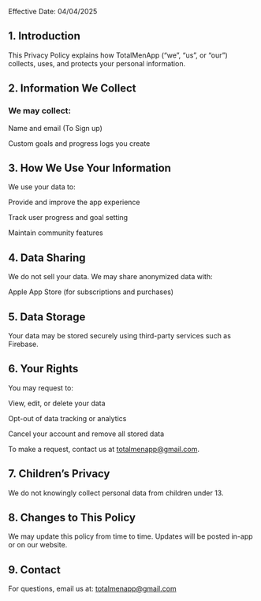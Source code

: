Effective Date: 04/04/2025

## 1. Introduction
This Privacy Policy explains how TotalMenApp (“we”, “us”, or “our”) collects, uses, and protects your personal information.

## 2. Information We Collect

### We may collect:

Name and email (To Sign up)

Custom goals and progress logs you create

## 3. How We Use Your Information

We use your data to:

Provide and improve the app experience

Track user progress and goal setting

Maintain community features


## 4. Data Sharing
We do not sell your data. We may share anonymized data with:

Apple App Store (for subscriptions and purchases)

## 5. Data Storage
Your data may be stored securely using third-party services such as Firebase.

## 6. Your Rights
You may request to:

View, edit, or delete your data

Opt-out of data tracking or analytics

Cancel your account and remove all stored data

To make a request, contact us at totalmenapp@gmail.com.

## 7. Children’s Privacy
We do not knowingly collect personal data from children under 13.

## 8. Changes to This Policy
We may update this policy from time to time. Updates will be posted in-app or on our website.

## 9. Contact
For questions, email us at: totalmenapp@gmail.com
